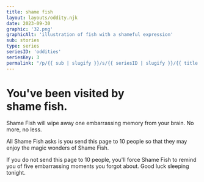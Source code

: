 ```yaml
---
title: shame fish
layout: layouts/oddity.njk
date: 2023-09-30
graphic: '32.png'
graphicAlt: 'illustration of fish with a shameful expression'
sub: stories
type: series
seriesID: 'oddities'
seriesKey: 3
permalink: "/p/{{ sub | slugify }}/s/{{ seriesID | slugify }}/{{ title | slugify }}/"
---
```


<h1 class="display secondary">
You've been visited by <br>‍<span class="text-span">shame fish.</span>
</h1>
Shame Fish will wipe away one embarrassing memory from your brain. No more, no less.

All Shame Fish asks is you send this page to 10 people so that they may enjoy the magic wonders of Shame Fish.

If you do not send this page to 10 people, you'll force Shame Fish to remind you of five embarrassing moments you forgot about. Good luck sleeping tonight.